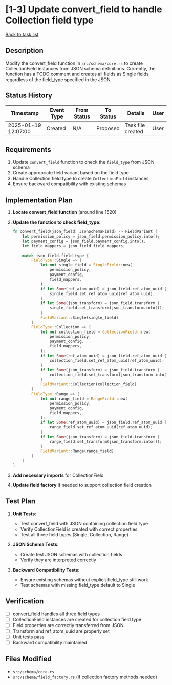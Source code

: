 # [1-3] Update convert_field to handle Collection field type

[Back to task list](./tasks.md)

## Description

Modify the convert_field function in `src/schema/core.rs` to create CollectionField instances from JSON schema definitions. Currently, the function has a TODO comment and creates all fields as Single fields regardless of the field_type specified in the JSON.

## Status History

| Timestamp | Event Type | From Status | To Status | Details | User |
|-----------|------------|-------------|-----------|---------|------|
| 2025-01-19 12:07:00 | Created | N/A | Proposed | Task file created | User |

## Requirements

1. Update `convert_field` function to check the `field_type` from JSON schema
2. Create appropriate field variant based on the field type
3. Handle Collection field type to create `CollectionField` instances
4. Ensure backward compatibility with existing schemas

## Implementation Plan

1. **Locate convert_field function** (around line 1520)

2. **Update the function to check field_type**:
   ```rust
   fn convert_field(json_field: JsonSchemaField) -> FieldVariant {
       let permission_policy = json_field.permission_policy.into();
       let payment_config = json_field.payment_config.into();
       let field_mappers = json_field.field_mappers;
       
       match json_field.field_type {
           FieldType::Single => {
               let mut single_field = SingleField::new(
                   permission_policy,
                   payment_config,
                   field_mappers,
               );
               if let Some(ref_atom_uuid) = json_field.ref_atom_uuid {
                   single_field.set_ref_atom_uuid(ref_atom_uuid);
               }
               if let Some(json_transform) = json_field.transform {
                   single_field.set_transform(json_transform.into());
               }
               FieldVariant::Single(single_field)
           }
           FieldType::Collection => {
               let mut collection_field = CollectionField::new(
                   permission_policy,
                   payment_config,
                   field_mappers,
               );
               if let Some(ref_atom_uuid) = json_field.ref_atom_uuid {
                   collection_field.set_ref_atom_uuid(ref_atom_uuid);
               }
               if let Some(json_transform) = json_field.transform {
                   collection_field.set_transform(json_transform.into());
               }
               FieldVariant::Collection(collection_field)
           }
           FieldType::Range => {
               let mut range_field = RangeField::new(
                   permission_policy,
                   payment_config,
                   field_mappers,
               );
               if let Some(ref_atom_uuid) = json_field.ref_atom_uuid {
                   range_field.set_ref_atom_uuid(ref_atom_uuid);
               }
               if let Some(json_transform) = json_field.transform {
                   range_field.set_transform(json_transform.into());
               }
               FieldVariant::Range(range_field)
           }
       }
   }
   ```

3. **Add necessary imports** for CollectionField

4. **Update field factory** if needed to support collection field creation

## Test Plan

1. **Unit Tests**:
   - Test convert_field with JSON containing collection field type
   - Verify CollectionField is created with correct properties
   - Test all three field types (Single, Collection, Range)

2. **JSON Schema Tests**:
   - Create test JSON schemas with collection fields
   - Verify they are interpreted correctly

3. **Backward Compatibility Tests**:
   - Ensure existing schemas without explicit field_type still work
   - Test schemas with missing field_type default to Single

## Verification

- [ ] convert_field handles all three field types
- [ ] CollectionField instances are created for collection field type
- [ ] Field properties are correctly transferred from JSON
- [ ] Transform and ref_atom_uuid are properly set
- [ ] Unit tests pass
- [ ] Backward compatibility maintained

## Files Modified

- `src/schema/core.rs`
- `src/schema/field_factory.rs` (if collection factory methods needed)